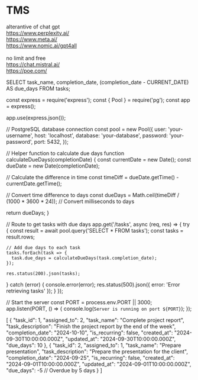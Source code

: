 # TMS<br>
alterantive of chat gpt<br>
https://www.perplexity.ai/<br>
https://www.meta.ai/<br>
https://www.nomic.ai/gpt4all<br>
<br>
no limit and free<br>
https://chat.mistral.ai/<br>
https://poe.com/<br>



SELECT task_name, 
       completion_date, 
       (completion_date - CURRENT_DATE) AS due_days
FROM tasks;



const express = require('express');
const { Pool } = require('pg');
const app = express();

app.use(express.json());

// PostgreSQL database connection
const pool = new Pool({
  user: 'your-username',
  host: 'localhost',
  database: 'your-database',
  password: 'your-password',
  port: 5432,
});

// Helper function to calculate due days
function calculateDueDays(completionDate) {
  const currentDate = new Date();
  const dueDate = new Date(completionDate);
  
  // Calculate the difference in time
  const timeDiff = dueDate.getTime() - currentDate.getTime();
  
  // Convert time difference to days
  const dueDays = Math.ceil(timeDiff / (1000 * 3600 * 24)); // Convert milliseconds to days

  return dueDays;
}

// Route to get tasks with due days
app.get('/tasks', async (req, res) => {
  try {
    const result = await pool.query('SELECT * FROM tasks');
    const tasks = result.rows;

    // Add due days to each task
    tasks.forEach(task => {
      task.due_days = calculateDueDays(task.completion_date);
    });

    res.status(200).json(tasks);
  } catch (error) {
    console.error(error);
    res.status(500).json({ error: 'Error retrieving tasks' });
  }
});

// Start the server
const PORT = process.env.PORT || 3000;
app.listen(PORT, () => {
  console.log(`Server is running on port ${PORT}`);
});



[
  {
    "task_id": 1,
    "assigned_to": 2,
    "task_name": "Complete project report",
    "task_description": "Finish the project report by the end of the week",
    "completion_date": "2024-10-10",
    "is_recurring": false,
    "created_at": "2024-09-30T10:00:00.000Z",
    "updated_at": "2024-09-30T10:00:00.000Z",
    "due_days": 10
  },
  {
    "task_id": 2,
    "assigned_to": 1,
    "task_name": "Prepare presentation",
    "task_description": "Prepare the presentation for the client",
    "completion_date": "2024-09-25",
    "is_recurring": false,
    "created_at": "2024-09-01T10:00:00.000Z",
    "updated_at": "2024-09-01T10:00:00.000Z",
    "due_days": -5  // Overdue by 5 days
  }
]
